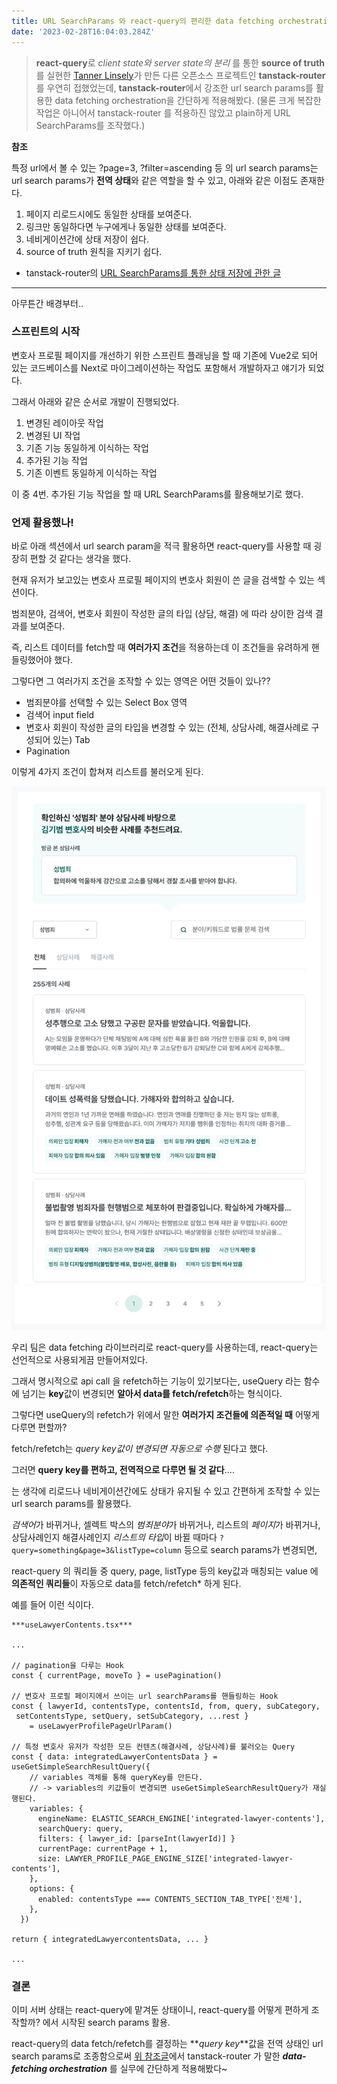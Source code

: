 ```yaml
---
title: URL SearchParams 와 react-query의 편리한 data fetching orchestration
date: '2023-02-28T16:04:03.284Z'
---
```


> **react-query**로 _client state와 server state의 분리_ 를 통한 **source of truth**를 실현한 [Tanner Linsely](https://github.com/tannerlinsley)가 만든 다른 오픈소스 프로젝트인 **tanstack-router**를 우연히 접했었는데,
> **tanstack-router**에서 강조한 url search params를 활용한 data fetching orchestration을 간단하게 적용해봤다. (물론 크게 복잡한 작업은 아니어서 tanstack-router 를 적용하진 않았고 plain하게 URL SearchParams를 조작했다.)

**참조**

특정 url에서 볼 수 있는 ?page=3, ?filter=ascending 등 의 url search params는 url search params가 **전역 상태**와 같은 역할을 할 수 있고, 아래와 같은 이점도 존재한다.

1. 페이지 리로드시에도 동일한 상태를 보여준다.
2. 링크만 동일하다면 누구에게나 동일한 상태를 보여준다.
3. 네비게이션간에 상태 저장이 쉽다.
4. source of truth 원칙을 지키기 쉽다.

- tanstack-router의 [URL SearchParams를 통한 상태 저장에 관한 글](https://tanstack.com/router/v1/docs/guide/search-params)

---

아무튼간 배경부터..

### 스프린트의 시작

변호사 프로필 페이지를 개선하기 위한 스프린트 플래닝을 할 때 기존에 Vue2로 되어 있는 코드베이스를 Next로 마이그레이션하는 작업도 포함해서 개발하자고 얘기가 되었다.

그래서 아래와 같은 순서로 개발이 진행되었다.

1. 변경된 레이아웃 작업
2. 변경된 UI 작업
3. 기존 기능 동일하게 이식하는 작업
4. 추가된 기능 작업
5. 기존 이벤트 동일하게 이식하는 작업

이 중 4번. 추가된 기능 작업을 할 때 URL SearchParams를 활용해보기로 했다.

### 언제 활용했나!

바로 아래 섹션에서 url search param을 적극 활용하면 react-query를 사용할 때 굉장히 편할 것 같다는 생각을 했다.

현재 유저가 보고있는 변호사 프로필 페이지의 변호사 회원이 쓴 글을 검색할 수 있는 섹션이다.

범죄분야, 검색어, 변호사 회원이 작성한 글의 타입 (상담, 해결) 에 따라 상이한 검색 결과를 보여준다.

즉, 리스트 데이터를 fetch할 때 **여러가지 조건**을 적용하는데 이 조건들을 유려하게 핸들링했어야 했다.

그렇다면 그 여러가지 조건을 조작할 수 있는 영역은 어떤 것들이 있나??

- 범죄분야를 선택할 수 있는 Select Box 영역
- 검색어 input field
- 변호사 회원이 작성한 글의 타입을 변경할 수 있는 (전체, 상담사례, 해결사례로 구성되어 있는) Tab
- Pagination

이렇게 4가지 조건이 합쳐져 리스트를 불러오게 된다.

![1.png](./1.png)
![2.png](./2.png)

우리 팀은 data fetching 라이브러리로 react-query를 사용하는데, react-query는 선언적으로 사용되게끔 만들어져있다.

그래서 명시적으로 api call 을 refetch하는 기능이 있기보다는, useQuery 라는 함수에 넘기는 **key**값이 변경되면 **알아서 data를 fetch/refetch**하는 형식이다.

그렇다면 useQuery의 refetch가 위에서 말한 **여러가지 조건들에 의존적일 때** 어떻게 다루면 편할까?

fetch/refetch는 _query key값이 변경되면 자동으로 수행_ 된다고 했다.

그러면 **query key를 편하고, 전역적으로 다루면 될 것 같다**….

는 생각에 리로드나 네비게이션간에도 상태가 유지될 수 있고 간편하게 조작할 수 있는 url search params를 활용했다.

*검색어*가 바뀌거나, 셀렉트 박스의 *범죄분야*가 바뀌거나, 리스트의 *페이지*가 바뀌거나, 상담사례인지 해결사례인지 *리스트의 타입*이 바뀔 때마다 `?query=something&page=3&listType=column` 등으로 search params가 변경되면,

react-query 의 쿼리들 중 query, page, listType 등의 key값과 매칭되는 value 에 **의존적인 쿼리들**이 자동으로 data를 fetch/refetch\* 하게 된다.

예를 들어 이런 식이다.

```tsx
***useLawyerContents.tsx***

...

// pagination을 다루는 Hook
const { currentPage, moveTo } = usePagination()

// 변호사 프로필 페이지에서 쓰이는 url searchParams를 핸들링하는 Hook
const { lawyerId, contentsType, contentsId, from, query, subCategory,
 setContentsType, setQuery, setSubCategory, ...rest }
    = useLawyerProfilePageUrlParam()

// 특정 변호사 유저가 작성한 모든 컨텐츠(해결사례, 상담사례)를 불러오는 Query
const { data: integratedLawyerContentsData } = useGetSimpleSearchResultQuery({
    // variables 객체를 통해 queryKey를 만든다.
    // -> variables의 키값들이 변경되면 useGetSimpleSearchResultQuery가 재실행된다.
    variables: {
      engineName: ELASTIC_SEARCH_ENGINE['integrated-lawyer-contents'],
      searchQuery: query,
      filters: { lawyer_id: [parseInt(lawyerId)] }
      currentPage: currentPage + 1,
      size: LAWYER_PROFILE_PAGE_ENGINE_SIZE['integrated-lawyer-contents'],
    },
    options: {
      enabled: contentsType === CONTENTS_SECTION_TAB_TYPE['전체'],
    },
  })

return { integratedLawyercontentsData, ... }

...
```

### 결론

이미 서버 상태는 react-query에 맡겨둔 상태이니, react-query를 어떻게 편하게 조작할까? 에서 시작된 search params 활용.

react-query의 data fetch/refetch를 결정하는 **_query key_**값을 전역 상태인 url search params로 조종함으로써 [위 참조글](https://tanstack.com/router/v1/docs/guide/search-params)에서 tanstack-router 가 말한 **_data-fetching orchestration_** 를 실무에 간단하게 적용해봤다~
